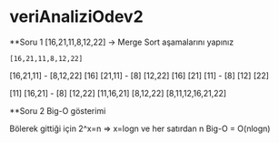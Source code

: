 # veriAnaliziOdev2
**Soru 1 [16,21,11,8,12,22] -> Merge Sort aşamalarını yapınız


    [16,21,11,8,12,22]
[16,21,11] - [8,12,22]
[16] [21,11] -  [8] [12,22]
[16] [21] [11] - [8] [12] [22]

[11] [16,21] - [8] [12,22]
[11,16,21]  [8,12,22]
[8,11,12,16,21,22]

**Soru 2 Big-O gösterimi


Bölerek gittiği için 2^x=n => x=logn ve her satırdan n 
Big-O = O(nlogn)
